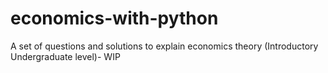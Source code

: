 # economics-with-python

A set of questions and solutions to explain economics theory (Introductory Undergraduate level)- WIP

